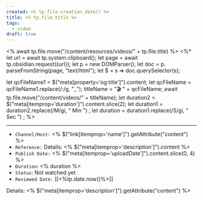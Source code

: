 ```yaml
---
created: <% tp.file.creation_date() %>
title: <% tp.file.title %>
tags:
  - video
draft: true
---
```

<% await tp.file.move("/content/resources/videos/" + tp.file.title) %>
<%*
let url = await tp.system.clipboard();
let page = await tp.obsidian.request({url});
let p = new DOMParser();
let doc = p. parseFromString(page, "text/html");
let $ = s => doc.querySelector(s);

let qcFileName1 = $("meta[property='og:title']").content;
let qcFileName = qcFileName1.replace(/:/g, "_");
titleName = "🎬 " + qcFileName;
await tp.file.move("/content/videos/" + titleName);
let duration2 = $("meta[itemprop='duration']").content.slice(2);
let duration1 = duration2.replace(/M/gi, " Min ") ;
let duration = duration1.replace(/S/gi, " Sec ") ;
%>

---
- `Channel/Host:` <%
$("link[itemprop='name']").getAttribute("content") %>
- `Reference:` Details: <% $("meta[itemprop='description']").content %>
- `Publish Date:` <%
$("meta[itemprop='uploadDate']").content.slice(0, 4) %>
- `Duration`: <% duration %>
- `Status`: Not watched yet
- `Reviewed Date:` [[<%tp.date.now()%>]]

Details: <% $("meta[itemprop='description']").getAttribute("content") %>